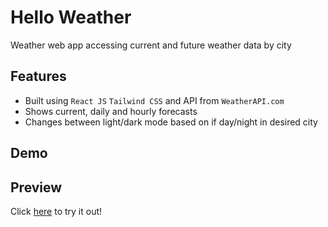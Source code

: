 # Hello Weather

Weather web app accessing current and future weather data by city

## Features

- Built using `React JS` `Tailwind CSS` and API from `WeatherAPI.com`
- Shows current, daily and hourly forecasts
- Changes between light/dark mode based on if day/night in desired city

## Demo

## Preview

Click [here]() to try it out!
